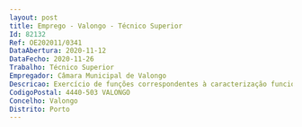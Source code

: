 ```yaml
--- 
layout: post
title: Emprego - Valongo - Técnico Superior
Id: 82132
Ref: OE202011/0341
DataAbertura: 2020-11-12
DataFecho: 2020-11-26
Trabalho: Técnico Superior
Empregador: Câmara Municipal de Valongo
Descricao: Exercício de funções correspondentes à caracterização funcional da categoria de Técnico Superior, constantes no anexo a que se refere o n.º 2 do artigo 88.º da LTFP, aprovada pela Lei n.º35 2014 de 20 de junho  realizar estudos e outros trabalhos de natureza técnica conducentes à definição e concretização das políticas Culturais e Turísticas do Município  funções consultivas, de estudo, planeamento, programação, avaliação e aplicação de métodos e processos de natureza técnica e científica, que fundamentem e preparam a decisão  outra informação necessária ao serviço em que está integrado. O a candidato a a admitir deve ter conhecimentos e experiência em relações públicas, na coordenação de equipas e organização de eventos. Deve ainda ter boa capacidade de comunicação e bom relacionamento interpessoal.
CodigoPostal: 4440-503 VALONGO
Concelho: Valongo
Distrito: Porto
--- 
```

